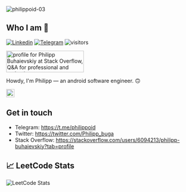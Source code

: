 ![philippoid-03](https://user-images.githubusercontent.com/9698643/133893071-d58f2848-b915-4a99-967a-8dc045c91a99.png)


## Who I am 🤔

[![Linkedin](https://img.shields.io/badge/-philippdevel-blue?style=flat&logo=Linkedin&logoColor=white&link=https://www.linkedin.com/in/philippdevel/)](https://www.linkedin.com/in/philippdevel/)
[![Telegram](https://img.shields.io/badge/-Philippoid-0088cc?style=flat&logo=Telegram&logoColor=white&link=https://web.telegram.org/#/im?p=@Philippoid)](https://web.telegram.org/#/im?p=@Philippoid)
![visitors](https://visitor-badge.laobi.icu/badge?page_id=pphilipp.pphilipp)

<a href="https://stackoverflow.com/users/6094213/philipp-buhaievskiy">
<img src="https://stackoverflow.com/users/flair/6094213.png?theme=dark" width="208" height="58" alt="profile for Philipp Buhaievskiy at Stack Overflow, Q&amp;A for professional and enthusiast programmers" title="profile for Philipp Buhaievskiy at Stack Overflow, Q&amp;A for professional and enthusiast programmers">
</a>

Howdy, I'm Philipp — an android software engineer. 🙃

<img align="center" alt="pphilipp | Medium" width="22px" src="https://cdn.jsdelivr.net/npm/simple-icons@v3/icons/medium.svg"/>

## Get in touch

- Telegram: https://t.me/philippoid
- Twitter: https://twitter.com/Philipp_buga
- Stack Overflow: https://stackoverflow.com/users/6094213/philipp-buhaievskiy?tab=profile

## 📈 LeetCode Stats


![LeetCode Stats](https://leetcard.jacoblin.cool/philippoid?theme=dark&font=Anek%20Telugu)
